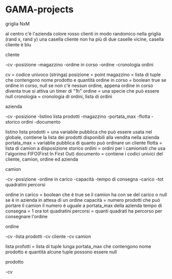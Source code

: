 # GAMA-projects
griglia NxM

al centro c'è l'azienda colore rosso
clienti in modo randomico nella griglia (rand x, rand y) una casella cliente non ha più di due caselle vicine, casella cliente è blu

cliente

-cv
-posizione
-magazzino
-ordine in corso
-ordine
-cronologia ordini

cv = codice univoco (stringa)
posizione = point
magazzino = lista di tuple che contengono nome prodotto e quantità
ordine in corso = boolean true se ordine in corso, null se non c'è nessun ordine, appena ordine in corso diventa true si attiva un timer di "1h"
ordine = una specie che può essere null
cronologia = cronologia di ordini, lista di ordini


azienda

-cv
-posizione
-listino lista prodotti
-magazzino
-portata_max
-flotta
-storico ordini
-documento

listino lista prodotti = una variabile pubblica che può essere usata nel globale, contiene la lista dei prodotti disponibili alla vendita nella azienda
portata_max = variablie pubblica di quanto può ordinare un cliente
flotta = lista di camion a disposizione
storico ordini = ordini per i camionisti che usa l'algorimo FIFO(First In First Out)
documento = contiene i codici univici del cliente, camion, ordine ed azienda


camion

-cv
-posizione
-ordine in carico
-capacità
-tempo di consegna
-carico
-tot quadratini percorsi

ordine in carico = boolean che è true se il camion ha con se del carico o null se è in azienda in attesa di un ordine
capacità = numero prodotti che può portare il camion il numero è uguale a portata_max della azienda
tempo di consegna = 1 ora
tot quadratini percorsi = quanti quadrati ha percorso per consegnare l'ordine


ordine

-cv
-lista prodotti
-cv cliente
-cv camion

lista profotti = lista di tuple lunga portata_max che contengono nome prodotto e quantità alcune tuple possono essere null


prodotto

-cv
